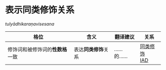 # 表示同类修饰关系
*tulyādhikaraṇavisesana*

|格位|含义|翻译建议|关系|
|-|-|-|-|
|修饰词和被修饰词的**性数格**一致|表达**同类修饰**关系|……的……|[同类修饰<br>IAD](https://assets-hk.wikipali.org/pali-handbook/zh-Hans/basic-relation/other/iad.html)|
